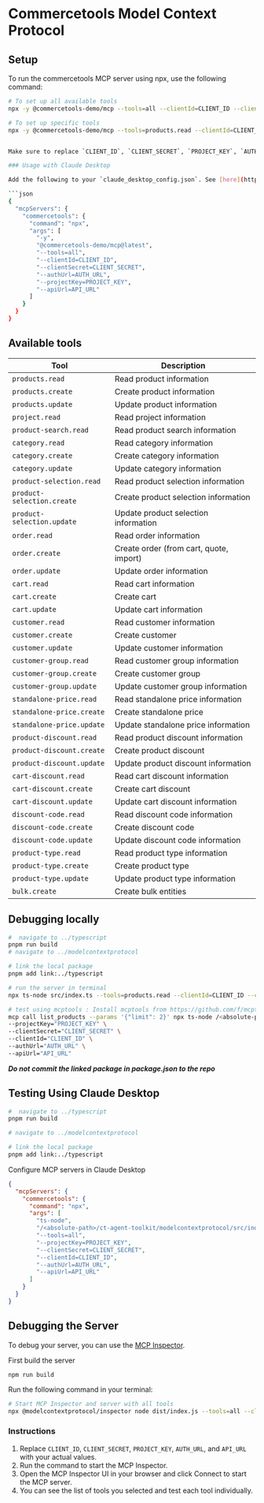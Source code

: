 # Commercetools Model Context Protocol

## Setup

To run the commercetools MCP server using npx, use the following command:

````bash
# To set up all available tools
npx -y @commercetools-demo/mcp --tools=all --clientId=CLIENT_ID --clientSecret=CLIENT_SECRET --projectKey=PROJECT_KEY --authUrl=AUTH_URL --apiUrl=API_URL

# To set up specific tools
npx -y @commercetools-demo/mcp --tools=products.read --clientId=CLIENT_ID --clientSecret=CLIENT_SECRET --projectKey=PROJECT_KEY --authUrl=AUTH_URL --apiUrl=API_URL


Make sure to replace `CLIENT_ID`, `CLIENT_SECRET`, `PROJECT_KEY`, `AUTH_URL`, and `API_URL` with your actual values. Alternatively, you could set the API_KEY in your environment variables.

### Usage with Claude Desktop

Add the following to your `claude_desktop_config.json`. See [here](https://modelcontextprotocol.io/quickstart/user) for more details.

```json
{
  "mcpServers": {
    "commercetools": {
      "command": "npx",
      "args": [
        "-y",
        "@commercetools-demo/mcp@latest",
        "--tools=all",
        "--clientId=CLIENT_ID",
        "--clientSecret=CLIENT_SECRET",
        "--authUrl=AUTH_URL",
        "--projectKey=PROJECT_KEY",
        "--apiUrl=API_URL"
      ]
    }
  }
}
````

## Available tools

| Tool                       | Description                             |
| -------------------------- | --------------------------------------- |
| `products.read`            | Read product information                |
| `products.create`          | Create product information              |
| `products.update`          | Update product information              |
| `project.read`             | Read project information                |
| `product-search.read`      | Read product search information         |
| `category.read`            | Read category information               |
| `category.create`          | Create category information             |
| `category.update`          | Update category information             |
| `product-selection.read`   | Read product selection information      |
| `product-selection.create` | Create product selection information    |
| `product-selection.update` | Update product selection information    |
| `order.read`               | Read order information                  |
| `order.create`             | Create order (from cart, quote, import) |
| `order.update`             | Update order information                |
| `cart.read`                | Read cart information                   |
| `cart.create`              | Create cart                             |
| `cart.update`              | Update cart information                 |
| `customer.read`            | Read customer information               |
| `customer.create`          | Create customer                         |
| `customer.update`          | Update customer information             |
| `customer-group.read`      | Read customer group information         |
| `customer-group.create`    | Create customer group                   |
| `customer-group.update`    | Update customer group information       |
| `standalone-price.read`    | Read standalone price information       |
| `standalone-price.create`  | Create standalone price                 |
| `standalone-price.update`  | Update standalone price information     |
| `product-discount.read`    | Read product discount information       |
| `product-discount.create`  | Create product discount                 |
| `product-discount.update`  | Update product discount information     |
| `cart-discount.read`       | Read cart discount information          |
| `cart-discount.create`     | Create cart discount                    |
| `cart-discount.update`     | Update cart discount information        |
| `discount-code.read`       | Read discount code information          |
| `discount-code.create`     | Create discount code                    |
| `discount-code.update`     | Update discount code information        |
| `product-type.read`        | Read product type information           |
| `product-type.create`      | Create product type                     |
| `product-type.update`      | Update product type information         |
| `bulk.create`              | Create bulk entities                    |

## Debugging locally

```bash
#  navigate to ../typescript
pnpm run build
# navigate to ../modelcontextprotocol

# link the local package
pnpm add link:../typescript

# run the server in terminal
npx ts-node src/index.ts --tools=products.read --clientId=CLIENT_ID --clientSecret=CLIENT_SECRET --authUrl=AUTH_URL --projectKey=PROJECT_KEY --apiUrl=API_URL

# test using mcptools : Install mcptools from https://github.com/f/mcptools
mcp call list_products --params '{"limit": 2}' npx ts-node /<absolute-path>/ct-agent-toolkit/modelcontextprotocol/src/index.ts --tools=all \
--projectKey="PROJECT_KEY" \
--clientSecret="CLIENT_SECRET" \
--clientId="CLIENT_ID" \
--authUrl="AUTH_URL" \
--apiUrl="API_URL"

```

**_Do not commit the linked package in package.json to the repo_**

## Testing Using Claude Desktop

```bash
#  navigate to ../typescript
pnpm run build

# navigate to ../modelcontextprotocol

# link the local package
pnpm add link:../typescript
```

Configure MCP servers in Claude Desktop

```json
{
  "mcpServers": {
    "commercetools": {
      "command": "npx",
      "args": [
        "ts-node",
        "/<absolute-path>/ct-agent-toolkit/modelcontextprotocol/src/index.ts",
        "--tools=all",
        "--projectKey=PROJECT_KEY",
        "--clientSecret=CLIENT_SECRET",
        "--clientId=CLIENT_ID",
        "--authUrl=AUTH_URL",
        "--apiUrl=API_URL"
      ]
    }
  }
}
```

## Debugging the Server

To debug your server, you can use the [MCP Inspector](https://modelcontextprotocol.io/docs/tools/inspector).

First build the server

```
npm run build
```

Run the following command in your terminal:

```bash
# Start MCP Inspector and server with all tools
npx @modelcontextprotocol/inspector node dist/index.js --tools=all --clientId=CLIENT_ID --clientSecret=CLIENT_SECRET --projectKey=PROJECT_KEY --authUrl=AUTH_URL --apiUrl=API_URL
```

### Instructions

1. Replace `CLIENT_ID`, `CLIENT_SECRET`, `PROJECT_KEY`, `AUTH_URL`, and `API_URL` with your actual values.
2. Run the command to start the MCP Inspector.
3. Open the MCP Inspector UI in your browser and click Connect to start the MCP server.
4. You can see the list of tools you selected and test each tool individually.
